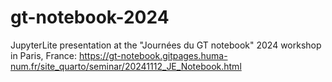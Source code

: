 # gt-notebook-2024

JupyterLite presentation at the "Journées du GT notebook" 2024 workshop in Paris, France: https://gt-notebook.gitpages.huma-num.fr/site_quarto/seminar/20241112_JE_Notebook.html

